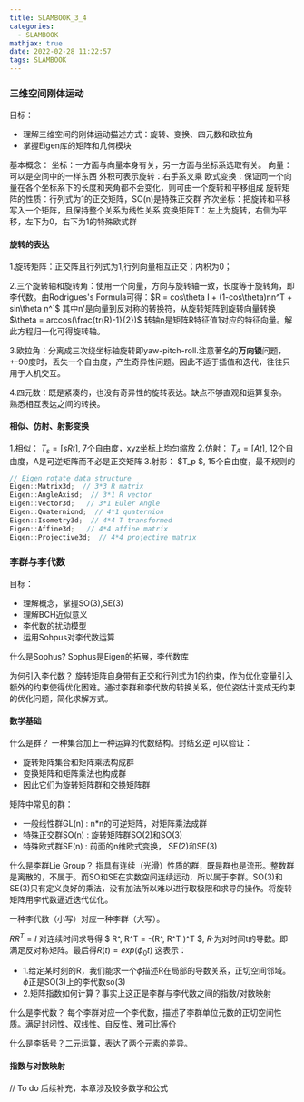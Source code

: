 ```yaml
---
title: SLAMBOOK_3_4
categories:
  - SLAMBOOK
mathjax: true
date: 2022-02-28 11:22:57
tags: SLAMBOOK
---
```


### 三维空间刚体运动
目标：
- 理解三维空间的刚体运动描述方式：旋转、变换、四元数和欧拉角
- 掌握Eigen库的矩阵和几何模块

基本概念：
坐标：一方面与向量本身有关，另一方面与坐标系选取有关。
向量：可以是空间中的一样东西
外积可表示旋转：右手系叉乘
欧式变换：保证同一个向量在各个坐标系下的长度和夹角都不会变化，则可由一个旋转和平移组成
旋转矩阵的性质：行列式为1的正交矩阵，SO(n)是特殊正交群
齐次坐标：把旋转和平移写入一个矩阵，且保持整个关系为线性关系
变换矩阵T：左上为旋转，右侧为平移，左下为0，右下为1的特殊欧式群

#### 旋转的表达
1.旋转矩阵：正交阵且行列式为1,行列向量相互正交；内积为0；

2.三个旋转轴和旋转角：使用一个向量，方向与旋转轴一致，长度等于旋转角，即李代数。由Rodrigues's Formula可得：$R = cos\theta I + (1-cos\theta)nn^T + sin\theta n^`$ 其中n'是向量到反对称的转换符，从旋转矩阵到旋转向量转换$\theta = arccos(\frac{tr(R)-1}{2})$
转轴n是矩阵R特征值1对应的特征向量。解此方程归一化可得旋转轴。

3.欧拉角：分离成三次绕坐标轴旋转即yaw-pitch-roll.注意著名的**万向锁**问题，+-90度时，丢失一个自由度，产生奇异性问题。因此不适于插值和迭代，往往只用于人机交互。

4.四元数：既是紧凑的，也没有奇异性的旋转表达。缺点不够直观和运算复杂。
熟悉相互表达之间的转换。

#### 相似、仿射、射影变换
1.相似： $T_s = [sR t]$, 7个自由度，xyz坐标上均匀缩放
2.仿射： $T_A = [A t]$, 12个自由度，A是可逆矩阵而不必是正交矩阵
3.射影： $T_p $, 15个自由度，最不规则的

``` cpp
// Eigen rotate data structure
Eigen::Matrix3d;  // 3*3 R matrix
Eigen::AngleAxisd;  // 3*1 R vector
Eigen::Vector3d;   // 3*1 Euler Angle
Eigen::Quaterniond;  // 4*1 quaternion
Eigen::Isometry3d;  // 4*4 T transformed
Eigen::Affine3d;   // 4*4 affine matrix
Eigen::Projective3d;  // 4*4 projective matrix
```

### 李群与李代数
目标：
- 理解概念，掌握SO(3),SE(3)
- 理解BCH近似意义
- 李代数的扰动模型
- 运用Sohpus对李代数运算

什么是Sophus? Sophus是Eigen的拓展，李代数库

为何引入李代数？ 旋转矩阵自身带有正交和行列式为1的约束，作为优化变量引入额外的约束使得优化困难。通过李群和李代数的转换关系，使位姿估计变成无约束的优化问题，简化求解方式。


#### 数学基础
什么是群？ 一种集合加上一种运算的代数结构。封结幺逆
可以验证：
- 旋转矩阵集合和矩阵乘法构成群
- 变换矩阵和矩阵乘法也构成群
- 因此它们为旋转矩阵群和交换矩阵群

矩阵中常见的群：
- 一般线性群GL(n) : n*n的可逆矩阵，对矩阵乘法成群
- 特殊正交群SO(n) : 旋转矩阵群SO(2)和SO(3)
- 特殊欧式群SE(n) : 前面的n维欧式变换， SE(2)和SE(3)

什么是李群Lie Group？ 指具有连续（光滑）性质的群，既是群也是流形。整数群是离散的，不属于。而SO和SE在实数空间连续运动，所以属于李群。SO(3)和SE(3)只有定义良好的乘法，没有加法所以难以进行取极限和求导的操作。将旋转矩阵用李代数逼近迭代优化。

一种李代数（小写）对应一种李群（大写）。

$RR^T = I$ 对连续时间求导得 $ R^, R^T = -(R^, R^T )^T $, $R^,$为对时间t的导数。即满足反对称矩阵。最后得$R(t) = exp(\phi_0t)$
这表示：
- 1.给定某时刻的R，我们能求一个$\phi$描述R在局部的导数关系，正切空间邻域。$\phi$正是SO(3)上的李代数so(3)
- 2.矩阵指数如何计算？事实上这正是李群与李代数之间的指数/对数映射

什么是李代数？ 每个李群对应一个李代数，描述了李群单位元数的正切空间性质。满足封闭性、双线性、自反性、雅可比等价

什么是李括号？二元运算，表达了两个元素的差异。


#### 指数与对数映射
// To do 后续补充，本章涉及较多数学和公式



